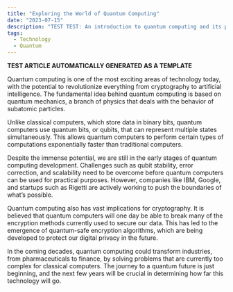 ```yaml
---
title: "Exploring the World of Quantum Computing"
date: "2023-07-15"
description: "TEST TEST: An introduction to quantum computing and its potential."
tags:
  - Technology
  - Quantum
---
```


**TEST ARTICLE AUTOMATICALLY GENERATED AS A TEMPLATE**

Quantum computing is one of the most exciting areas of technology today, with the potential to revolutionize everything from cryptography to artificial intelligence. The fundamental idea behind quantum computing is based on quantum mechanics, a branch of physics that deals with the behavior of subatomic particles.

Unlike classical computers, which store data in binary bits, quantum computers use quantum bits, or qubits, that can represent multiple states simultaneously. This allows quantum computers to perform certain types of computations exponentially faster than traditional computers.

Despite the immense potential, we are still in the early stages of quantum computing development. Challenges such as qubit stability, error correction, and scalability need to be overcome before quantum computers can be used for practical purposes. However, companies like IBM, Google, and startups such as Rigetti are actively working to push the boundaries of what’s possible.

Quantum computing also has vast implications for cryptography. It is believed that quantum computers will one day be able to break many of the encryption methods currently used to secure our data. This has led to the emergence of quantum-safe encryption algorithms, which are being developed to protect our digital privacy in the future.

In the coming decades, quantum computing could transform industries, from pharmaceuticals to finance, by solving problems that are currently too complex for classical computers. The journey to a quantum future is just beginning, and the next few years will be crucial in determining how far this technology will go.
